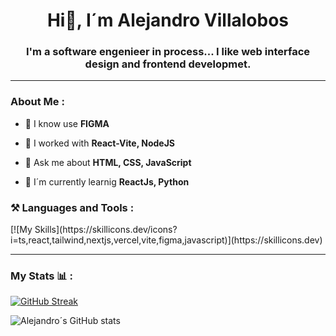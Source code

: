 <div id="header" align="center">
    <h1 align="center">Hi👋, I´m Alejandro Villalobos </h1>
    <h3 align="center">
        I'm a software engenieer in process... I like web interface design and frontend developmet.
    </h3>
</div>

---

###  About Me : 
- 📌 I know use **FIGMA** 

- 📌 I worked with **React-Vite, NodeJS**

- 📌 Ask me about **HTML, CSS, JavaScript**

- 📌 I´m currently learnig **ReactJs, Python**

<div align="left">
    <h3> ⚒ Languages and Tools : </h3>
    [![My Skills](https://skillicons.dev/icons?i=ts,react,tailwind,nextjs,vercel,vite,figma,javascript)](https://skillicons.dev)
</div>

---

### My Stats 📊 : 
[![GitHub Streak](https://streak-stats.demolab.com?user=Villalobos14&theme=halloween&hide_border=true&border_radius=5.5&locale=es&border=EB545400)](https://git.io/streak-stats)

![Alejandro´s GitHub stats](https://github-readme-stats.vercel.app/api?username=Villalobos14&show_icons=true&theme=radical)


